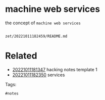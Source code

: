 # machine web services

the concept of `machine web services`

```
```

` zet/20221011182459/README.md `

# Related

- [20221011181347](/zet/20221011181347/README.md) hacking notes template 1
- [20221011182350](/zet/20221011182350/README.md) services

Tags:

    #notes
